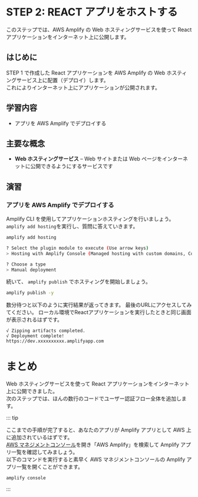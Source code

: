 # STEP 2: REACT アプリをホストする
このステップでは、AWS Amplify の Web ホスティングサービスを使って React アプリケーションをインターネット上に公開します。

## はじめに
STEP 1 で作成した React アプリケーションを AWS Amplify の Web ホスティングサービス上に配置（デプロイ）します。<br>
これによりインターネット上にアプリケーションが公開されます。

## 学習内容
 * アプリを AWS Amplify でデプロイする

## 主要な概念
 * **Web ホスティングサービス** – Web サイトまたは Web ページをインターネットに公開できるようにするサービスです

## 演習
### アプリを AWS Amplify でデプロイする
Amplify CLI を使用してアプリケーションホスティングを行いましょう。<br>
`amplify add hosting`を実行し、質問に答えていきます。
```bash
amplify add hosting

? Select the plugin module to execute (Use arrow keys)
> Hosting with Amplify Console (Managed hosting with custom domains, Continuous deployment)

? Choose a type
> Manual deployment
```

続いて、 `amplify publish` でホスティングを開始しましょう。
```bash
amplify publish -y
```

数分待つと以下のように実行結果が返ってきます。 最後のURLにアクセスしてみてください。 ローカル環境でReactアプリケーションを実行したときと同じ画面が表示されるはずです。
```
√ Zipping artifacts completed.
√ Deployment complete!
https://dev.xxxxxxxxxx.amplifyapp.com
```

# まとめ
Web ホスティングサービスを使って React アプリケーションをインターネット上に公開できました。<br>
次のステップでは、ほんの数行のコードでユーザー認証フロー全体を追加します。

::: tip

ここまでの手順が完了すると、あなたのアプリが Amplify アプリとして AWS 上に追加されているはずです。<br>
[AWS マネジメントコンソール](https://aws.amazon.com/jp/console/)を開き「AWS Amplify」を検索して Amplify アプリ一覧を確認してみましょう。<br>
以下のコマンドを実行すると素早く AWS マネジメントコンソールの Amplify アプリ一覧を開くことができます。
```
amplify console
```

:::